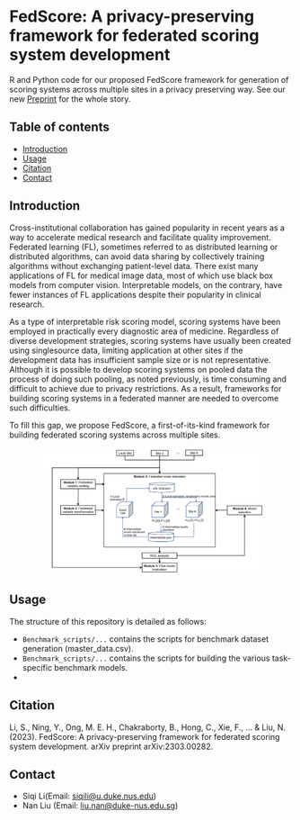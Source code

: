 FedScore: A privacy-preserving framework for federated scoring system development
=========================

R and Python code for our proposed FedScore framework for generation of scoring systems across multiple sites in a privacy preserving way. See our new [Preprint](https://arxiv.org/abs/2303.00282) for the whole story.

## Table of contents
* [Introduction](#introduction)
* [Usage](#usage)
* [Citation](#citation)
* [Contact](#contact)

## Introduction

Cross-institutional collaboration has gained popularity in recent years as a way to accelerate medical research and facilitate quality improvement. Federated learning (FL), sometimes referred to as distributed learning or distributed algorithms, can avoid data sharing by collectively training algorithms without exchanging patient-level data. There exist many applications of FL for medical image data, most of which use black box models from computer vision. Interpretable models, on the contrary, have fewer instances of FL applications despite their popularity in clinical research.

As a type of interpretable risk scoring model, scoring systems have been employed in practically every diagnostic area of medicine. Regardless of diverse development strategies, scoring systems have usually been created using singlesource data, limiting application at other sites if the development data has insufficient sample size or is not representative. Although it is possible to develop scoring systems on pooled data the process of doing such pooling, as noted previously, is time consuming and difficult to achieve due to privacy restrictions. As a result, frameworks for building scoring systems in a
federated manner are needed to overcome such difficulties. 

To fill this gap, we propose FedScore, a first-of-its-kind framework for building federated scoring systems across multiple sites. 

<div class="figure" style="text-align: center">

<img src="figures/Figure1.png" width="80%"/>

</div>

## Usage

The structure of this repository is detailed as follows:

- `Benchmark_scripts/...` contains the scripts for benchmark dataset generation (master_data.csv).
- `Benchmark_scripts/...` contains the scripts for building the various task-specific benchmark models.
-  


## Citation

Li, S., Ning, Y., Ong, M. E. H., Chakraborty, B., Hong, C., Xie, F., ... & Liu, N. (2023). FedScore: A privacy-preserving framework for federated scoring system development. arXiv preprint arXiv:2303.00282.

## Contact

- Siqi Li(Email: <siqili@u.duke.nus.edu>)
- Nan Liu (Email: <liu.nan@duke-nus.edu.sg>)
